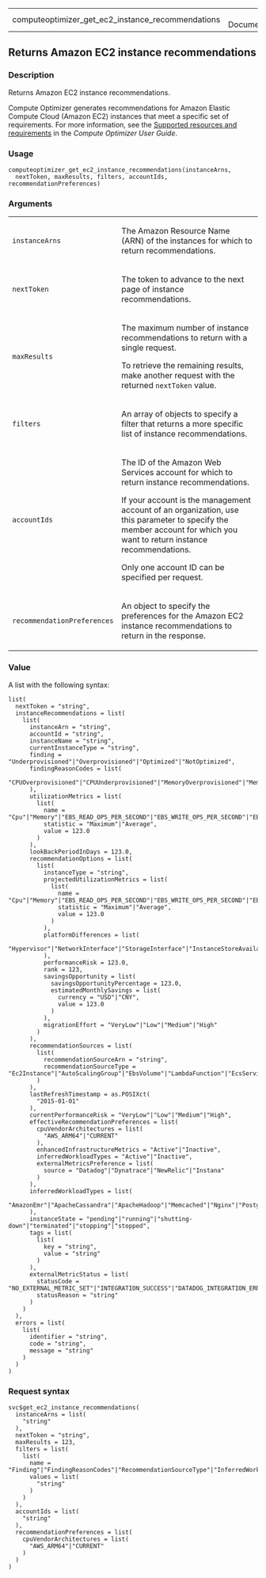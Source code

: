 <table style="width: 100%;">
<tbody>
<tr class="odd">
<td>computeoptimizer_get_ec2_instance_recommendations</td>
<td style="text-align: right;">R Documentation</td>
</tr>
</tbody>
</table>

## Returns Amazon EC2 instance recommendations

### Description

Returns Amazon EC2 instance recommendations.

Compute Optimizer generates recommendations for Amazon Elastic Compute
Cloud (Amazon EC2) instances that meet a specific set of requirements.
For more information, see the [Supported resources and
requirements](https://docs.aws.amazon.com/compute-optimizer/latest/ug/requirements.html)
in the *Compute Optimizer User Guide*.

### Usage

    computeoptimizer_get_ec2_instance_recommendations(instanceArns,
      nextToken, maxResults, filters, accountIds, recommendationPreferences)

### Arguments

<table>
<colgroup>
<col style="width: 35%" />
<col style="width: 65%" />
</colgroup>
<tbody>
<tr class="odd">
<td><code
id="computeoptimizer_get_ec2_instance_recommendations_:_instanceArns">instanceArns</code></td>
<td><p>The Amazon Resource Name (ARN) of the instances for which to
return recommendations.</p></td>
</tr>
<tr class="even">
<td><code
id="computeoptimizer_get_ec2_instance_recommendations_:_nextToken">nextToken</code></td>
<td><p>The token to advance to the next page of instance
recommendations.</p></td>
</tr>
<tr class="odd">
<td><code
id="computeoptimizer_get_ec2_instance_recommendations_:_maxResults">maxResults</code></td>
<td><p>The maximum number of instance recommendations to return with a
single request.</p>
<p>To retrieve the remaining results, make another request with the
returned <code>nextToken</code> value.</p></td>
</tr>
<tr class="even">
<td><code
id="computeoptimizer_get_ec2_instance_recommendations_:_filters">filters</code></td>
<td><p>An array of objects to specify a filter that returns a more
specific list of instance recommendations.</p></td>
</tr>
<tr class="odd">
<td><code
id="computeoptimizer_get_ec2_instance_recommendations_:_accountIds">accountIds</code></td>
<td><p>The ID of the Amazon Web Services account for which to return
instance recommendations.</p>
<p>If your account is the management account of an organization, use
this parameter to specify the member account for which you want to
return instance recommendations.</p>
<p>Only one account ID can be specified per request.</p></td>
</tr>
<tr class="even">
<td><code
id="computeoptimizer_get_ec2_instance_recommendations_:_recommendationPreferences">recommendationPreferences</code></td>
<td><p>An object to specify the preferences for the Amazon EC2 instance
recommendations to return in the response.</p></td>
</tr>
</tbody>
</table>

### Value

A list with the following syntax:

    list(
      nextToken = "string",
      instanceRecommendations = list(
        list(
          instanceArn = "string",
          accountId = "string",
          instanceName = "string",
          currentInstanceType = "string",
          finding = "Underprovisioned"|"Overprovisioned"|"Optimized"|"NotOptimized",
          findingReasonCodes = list(
            "CPUOverprovisioned"|"CPUUnderprovisioned"|"MemoryOverprovisioned"|"MemoryUnderprovisioned"|"EBSThroughputOverprovisioned"|"EBSThroughputUnderprovisioned"|"EBSIOPSOverprovisioned"|"EBSIOPSUnderprovisioned"|"NetworkBandwidthOverprovisioned"|"NetworkBandwidthUnderprovisioned"|"NetworkPPSOverprovisioned"|"NetworkPPSUnderprovisioned"|"DiskIOPSOverprovisioned"|"DiskIOPSUnderprovisioned"|"DiskThroughputOverprovisioned"|"DiskThroughputUnderprovisioned"
          ),
          utilizationMetrics = list(
            list(
              name = "Cpu"|"Memory"|"EBS_READ_OPS_PER_SECOND"|"EBS_WRITE_OPS_PER_SECOND"|"EBS_READ_BYTES_PER_SECOND"|"EBS_WRITE_BYTES_PER_SECOND"|"DISK_READ_OPS_PER_SECOND"|"DISK_WRITE_OPS_PER_SECOND"|"DISK_READ_BYTES_PER_SECOND"|"DISK_WRITE_BYTES_PER_SECOND"|"NETWORK_IN_BYTES_PER_SECOND"|"NETWORK_OUT_BYTES_PER_SECOND"|"NETWORK_PACKETS_IN_PER_SECOND"|"NETWORK_PACKETS_OUT_PER_SECOND",
              statistic = "Maximum"|"Average",
              value = 123.0
            )
          ),
          lookBackPeriodInDays = 123.0,
          recommendationOptions = list(
            list(
              instanceType = "string",
              projectedUtilizationMetrics = list(
                list(
                  name = "Cpu"|"Memory"|"EBS_READ_OPS_PER_SECOND"|"EBS_WRITE_OPS_PER_SECOND"|"EBS_READ_BYTES_PER_SECOND"|"EBS_WRITE_BYTES_PER_SECOND"|"DISK_READ_OPS_PER_SECOND"|"DISK_WRITE_OPS_PER_SECOND"|"DISK_READ_BYTES_PER_SECOND"|"DISK_WRITE_BYTES_PER_SECOND"|"NETWORK_IN_BYTES_PER_SECOND"|"NETWORK_OUT_BYTES_PER_SECOND"|"NETWORK_PACKETS_IN_PER_SECOND"|"NETWORK_PACKETS_OUT_PER_SECOND",
                  statistic = "Maximum"|"Average",
                  value = 123.0
                )
              ),
              platformDifferences = list(
                "Hypervisor"|"NetworkInterface"|"StorageInterface"|"InstanceStoreAvailability"|"VirtualizationType"|"Architecture"
              ),
              performanceRisk = 123.0,
              rank = 123,
              savingsOpportunity = list(
                savingsOpportunityPercentage = 123.0,
                estimatedMonthlySavings = list(
                  currency = "USD"|"CNY",
                  value = 123.0
                )
              ),
              migrationEffort = "VeryLow"|"Low"|"Medium"|"High"
            )
          ),
          recommendationSources = list(
            list(
              recommendationSourceArn = "string",
              recommendationSourceType = "Ec2Instance"|"AutoScalingGroup"|"EbsVolume"|"LambdaFunction"|"EcsService"
            )
          ),
          lastRefreshTimestamp = as.POSIXct(
            "2015-01-01"
          ),
          currentPerformanceRisk = "VeryLow"|"Low"|"Medium"|"High",
          effectiveRecommendationPreferences = list(
            cpuVendorArchitectures = list(
              "AWS_ARM64"|"CURRENT"
            ),
            enhancedInfrastructureMetrics = "Active"|"Inactive",
            inferredWorkloadTypes = "Active"|"Inactive",
            externalMetricsPreference = list(
              source = "Datadog"|"Dynatrace"|"NewRelic"|"Instana"
            )
          ),
          inferredWorkloadTypes = list(
            "AmazonEmr"|"ApacheCassandra"|"ApacheHadoop"|"Memcached"|"Nginx"|"PostgreSql"|"Redis"|"Kafka"|"SQLServer"
          ),
          instanceState = "pending"|"running"|"shutting-down"|"terminated"|"stopping"|"stopped",
          tags = list(
            list(
              key = "string",
              value = "string"
            )
          ),
          externalMetricStatus = list(
            statusCode = "NO_EXTERNAL_METRIC_SET"|"INTEGRATION_SUCCESS"|"DATADOG_INTEGRATION_ERROR"|"DYNATRACE_INTEGRATION_ERROR"|"NEWRELIC_INTEGRATION_ERROR"|"INSTANA_INTEGRATION_ERROR"|"INSUFFICIENT_DATADOG_METRICS"|"INSUFFICIENT_DYNATRACE_METRICS"|"INSUFFICIENT_NEWRELIC_METRICS"|"INSUFFICIENT_INSTANA_METRICS",
            statusReason = "string"
          )
        )
      ),
      errors = list(
        list(
          identifier = "string",
          code = "string",
          message = "string"
        )
      )
    )

### Request syntax

    svc$get_ec2_instance_recommendations(
      instanceArns = list(
        "string"
      ),
      nextToken = "string",
      maxResults = 123,
      filters = list(
        list(
          name = "Finding"|"FindingReasonCodes"|"RecommendationSourceType"|"InferredWorkloadTypes",
          values = list(
            "string"
          )
        )
      ),
      accountIds = list(
        "string"
      ),
      recommendationPreferences = list(
        cpuVendorArchitectures = list(
          "AWS_ARM64"|"CURRENT"
        )
      )
    )
